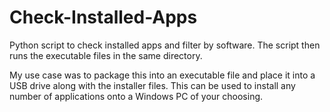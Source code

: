 # Check-Installed-Apps
Python script to check installed apps and filter by software. The script then runs the executable files in the same directory.

My use case was to package this into an executable file and place it into a USB drive along with the installer files.
This can be used to install any number of applications onto a Windows PC of your choosing.
